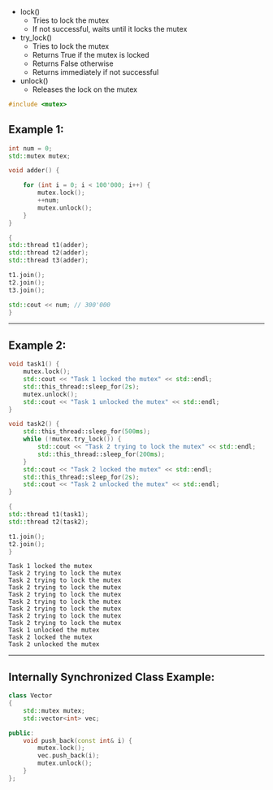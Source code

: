 - lock()
	- Tries to lock the mutex
	- If not successful, waits until it locks the mutex
- try_lock()
	- Tries to lock the mutex
	- Returns True if the mutex is locked
	- Returns False otherwise
	- Returns immediately if not successful
- unlock()
	- Releases the lock on the mutex

```cpp
#include <mutex>
```

## Example 1:
```cpp
int num = 0;
std::mutex mutex;

void adder() {

    for (int i = 0; i < 100'000; i++) {
        mutex.lock();
        ++num;
        mutex.unlock();
    }
} 

{
std::thread t1(adder);
std::thread t2(adder);
std::thread t3(adder);

t1.join();
t2.join();
t3.join();

std::cout << num; // 300'000
}
```
---

## Example 2:
```cpp
void task1() {
    mutex.lock();
    std::cout << "Task 1 locked the mutex" << std::endl;
    std::this_thread::sleep_for(2s);
    mutex.unlock();
    std::cout << "Task 1 unlocked the mutex" << std::endl;
}

void task2() {
    std::this_thread::sleep_for(500ms);
    while (!mutex.try_lock()) {
        std::cout << "Task 2 trying to lock the mutex" << std::endl;
        std::this_thread::sleep_for(200ms);
    }
    std::cout << "Task 2 locked the mutex" << std::endl;
    std::this_thread::sleep_for(2s);
    std::cout << "Task 2 unlocked the mutex" << std::endl;
}

{
std::thread t1(task1);
std::thread t2(task2);

t1.join();
t2.join();
}
```

```
Task 1 locked the mutex
Task 2 trying to lock the mutex
Task 2 trying to lock the mutex
Task 2 trying to lock the mutex
Task 2 trying to lock the mutex
Task 2 trying to lock the mutex
Task 2 trying to lock the mutex
Task 2 trying to lock the mutex
Task 2 trying to lock the mutex
Task 1 unlocked the mutex
Task 2 locked the mutex
Task 2 unlocked the mutex
```
---

## Internally Synchronized Class Example:
```cpp
class Vector
{
    std::mutex mutex;
    std::vector<int> vec;

public:
    void push_back(const int& i) {
        mutex.lock();
        vec.push_back(i);
        mutex.unlock();
    }
};
```